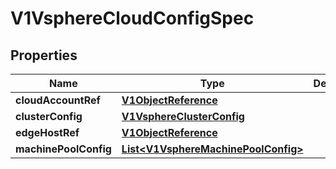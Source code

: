# V1VsphereCloudConfigSpec

## Properties
Name | Type | Description | Notes
------------ | ------------- | ------------- | -------------
**cloudAccountRef** | [**V1ObjectReference**](V1ObjectReference.md) |  |  [optional]
**clusterConfig** | [**V1VsphereClusterConfig**](V1VsphereClusterConfig.md) |  | 
**edgeHostRef** | [**V1ObjectReference**](V1ObjectReference.md) |  |  [optional]
**machinePoolConfig** | [**List&lt;V1VsphereMachinePoolConfig&gt;**](V1VsphereMachinePoolConfig.md) |  | 
